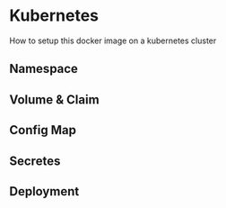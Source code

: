 # Kubernetes

How to setup this docker image on a kubernetes cluster

## Namespace


## Volume & Claim


## Config Map


## Secretes


## Deployment